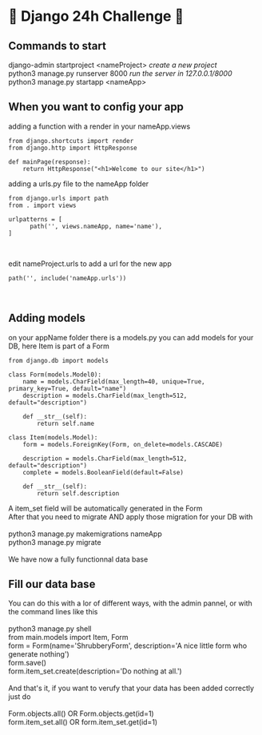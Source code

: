 # 🐍 Django 24h Challenge 🐍

## Commands to start

django-admin startproject \<nameProject\> *create a new project*</br>
python3 manage.py runserver 8000 *run the server in 127.0.0.1/8000*</br>
python3 manage.py startapp \<nameApp\></br>

## When you want to config your app

adding a function with a render in your nameApp.views</br>
```
from django.shortcuts import render
from django.http import HttpResponse

def mainPage(response):
	return HttpResponse("<h1>Welcome to our site</h1>")
```

adding a urls.py file to the nameApp folder</br>
```
from django.urls import path
from . import views

urlpatterns = [
      path('', views.nameApp, name='name'),
]
```
</br>

edit nameProject.urls to add a url for the new app</br>
```
path('', include('nameApp.urls'))
```
</br>


## Adding models

on your appName folder there is a models.py you can add models for your DB, here Item is part of a Form</br>
```
from django.db import models

class Form(models.Model0):
	name = models.CharField(max_length=40, unique=True, primary_key=True, default="name")
	description = models.CharField(max_length=512, default="description")

	def __str__(self):
		return self.name

class Item(models.Model):
	form = models.ForeignKey(Form, on_delete=models.CASCADE)

	description = models.CharField(max_length=512, default="description")
	complete = models.BooleanField(default=False)

	def __str__(self):
		return self.description
```
A item_set field will be automatically generated in the Form</br>
After that you need to migrate AND apply those migration for your DB with</br></br>
python3 manage.py makemigrations nameApp</br>
python3 manage.py migrate</br></br>
We have now a fully functionnal data base

## Fill our data base

You can do this with a lor of different ways, with the admin pannel, or with the command lines like this</br></br>
python3 manage.py shell</br>
from main.models import Item, Form</br>
form = Form(name='ShrubberyForm', description='A nice little form who generate nothing')</br>
form.save()</br>
form.item_set.create(description='Do nothing at all.')</br></br>
And that's it, if you want to verufy that your data has been added correctly just do</br></br>
Form.objects.all() OR Form.objects.get(id=1)</br>
form.item_set.all() OR form.item_set.get(id=1)</br></br>